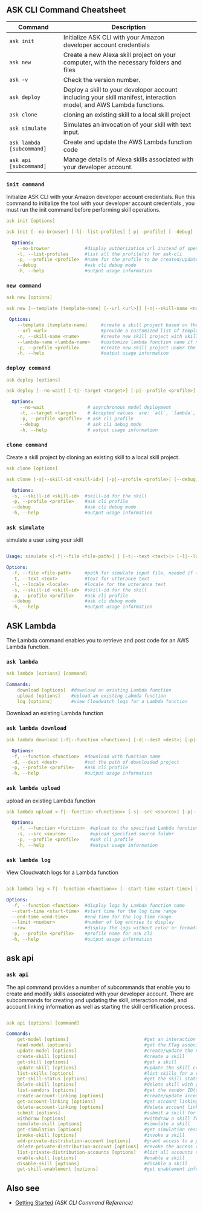 
ASK CLI Command Cheatsheet
-----------------

| Command                                   | Description                        |
| ---                                       | ---                                |
| `ask init`                                | Initialize ASK CLI with your Amazon developer account credentials            |
| `ask new`                                 | Create a new Alexa skill project on your computer, with the necessary folders and files |
| `ask -v`                                  | Check the version number.          |
| `ask deploy`                              | Deploy a skill to your developer account including your skill manifest, interaction model, and AWS Lambda functions.                  |
| `ask clone`                               | cloning an existing skill to a local skill project           |
| `ask simulate `                           | Simulates an invocation of your skill with text input.                |
| `ask lambda [subcommand]`                 | Create and update the AWS Lambda function code                 |
| `ask api [subcommand]`                    | Manage details of Alexa skills associated with your developer account.                 |


### `init command`
Initialize ASK CLI with your Amazon developer account credentials. Run this command to initialize the tool with your developer account credentials , you must run the init command before performing skill operations.
```yml
ask init [options]

ask init [--no-browser] [-l|--list-profiles] [-p|--profile] [--debug]

  Options:
    --no-browser             #display authorization url instead of opening browser
    -l, --list-profiles      #list all the profile(s) for ask-cli
    -p, --profile <profile>  #name for the profile to be created/updated
    --debug                  #ask cli debug mode
    -h, --help               #output usage information

```

### `new command`

```yml
ask new [options]

ask new [--template [template-name] [--url <url>]] [-n|--skill-name <name>] [-p|--profile <profile>] [--lambda-name <lambda-name>]

 Options:
    --template [template-name]     #create a skill project based on the chosen template
    --url <url>                    #provide a customized list of templates
    -n, --skill-name <name>        #create new skill project with skill name
    --lambda-name <lambda-name>    #customize lambda function name if necessary
    -p, --profile <profile>        #create new skill project under the chosen profile
    -h, --help                     #output usage information
```

### `deploy command`

```yml
ask deploy [options]

ask deploy [--no-wait] [-t|--target <target>] [-p|--profile <profile>] [--debug]

  Options:
     --no-wait                # asynchronous model deployment
     -t, --target <target>    # Accepted values  are: `all`, `lambda`, `skill`, and `model`
     -p, --profile <profile>  # ask cli profile
     --debug                  # ask cli debug mode
     -h, --help               # output usage information  
```

### `clone command`
Create a skill project by cloning an existing skill to a local skill project.
```yml
ask clone [options]

ask clone [-s|--skill-id <skill-id>] [-p|--profile <profile>] [--debug]

  Options:
  -s, --skill-id <skill-id>  #skill-id for the skill
  -p, --profile <profile>    #ask cli profile
  --debug                    #ask cli debug mode
  -h, --help                 #output usage information
```

### `ask simulate`
simulate a user using your skill

```yml

Usage: simulate <[-f|--file <file-path>] | [-t|--text <text>]> [-l|--locale <locale>] [-s|--skill-id <skill-id>] [-p|--profile <profile>] [--debug]

Options:
  -f, --file <file-path>     #path for simulate input file, needed if <-t, --text> is not specified.
  -t, --text <text>          #text for utterance text
  -l, --locale <locale>      #locale for the utterance text
  -s, --skill-id <skill-id>  #skill-id for the skill
  -p, --profile <profile>    #ask cli profile
  --debug                    #ask cli debug mode
  -h, --help                 #output usage information
```

ASK Lambda
-------------
The Lambda command enables you to retrieve and post code for an AWS Lambda function.

### `ask lambda`

```yml
ask lambda [options] [command]

Commands:
    download [options]  #download an existing Lambda function
    upload [options]    #upload an existing Labmda function
    log [options]       #view Cloudwatch logs for a Lambda function
```
Download an existing Lambda function

### `ask lambda download`

```yml
ask lambda download [-f|--function <function>] [-d|--dest <dest>] [-p|--profile <profile>]

  Options:
  -f, --function <function>  #download with function name
  -d, --dest <dest>          #set the path of downloaded project
  -p, --profile <profile>    #ask cli profile
  -h, --help                 #output usage information
```

### `ask lambda upload`
upload an existing Lambda function
```yml
ask lambda upload <-f|--function <function>> [-s|--src <source>] [-p|--profile <profile>]

  Options:
    -f, --function <function>  #upload to the specified Lambda function
    -s, --src <source>         #upload specified source folder
    -p, --profile <profile>    #ask cli profile
    -h, --help                 #output usage information
```
### `ask lambda log`

View Cloudwatch logs for a Lambda function
```yml

ask lambda log <-f|--function <function>> [--start-time <start-time>] [--end-time <end-time>] [--limit <number>] [--raw] [-p|--profile <profile>]

Options:
  -f, --function <function>  #display logs by Lambda function name
  --start-time <start-time>  #start time for the log time range
  --end-time <end-time>      #end time for the log time range
  --limit <number>           #number of log entries to display
  --raw                      #display the logs without color or formatting
  -p, --profile <profile>    #profile name for ask cli
  -h, --help                 #output usage information
```
ask api
-------------
### `ask api`

The api command provides a number of subcommands that enable you to create and modify skills associated with your developer account. There are subcommands for creating and updating the skill, interaction model, and account linking information as well as starting the skill certification process.
```yml

ask api [options] [command]

Commands:
    get-model [options]                            #get an interaction model for skill
    head-model [options]                           #get the ETag associated with an interaction model
    update-model [options]                         #create/update the new interaction model for skill
    create-skill [options]                         #create a skill
    get-skill [options]                            #get a skill
    update-skill [options]                         #update the skill configuration details
    list-skills [options]                          #list skills for a vendor
    get-skill-status [options]                     #get the skill status for a skill
    delete-skill [options]                         #delete skill with given skill Id
    list-vendors [options]                         #get the vendor ID(s)associated with your developer account
    create-account-linking [options]               #create/update account linking configuration for a skill
    get-account-linking [options]                  #get account linking configuration for a skill
    delete-account-linking [options]               #delete account linking configuration for a skill
    submit [options]                               #submit a skill for certification
    withdraw [options]                             #withdraw a skill from the certification process
    simulate-skill [options]                       #simulate a skill
    get-simulation [options]                       #get simulation result
    invoke-skill [options]                         #invoke a skill
    add-private-distribution-account [options]     #grant access to a private skill for the account
    delete-private-distribution-account [options]  #revoke the access to a private skill from an account
    list-private-distribution-accounts [options]   #list all accounts that skill has been privately distributed to
    enable-skill [options]                         #enable a skill
    disable-skill [options]                        #disable a skill
    get-skill-enablement [options]                 #get enablement information for a skill
```
Also see
--------

 * [Getting Started](https://developer.amazon.com/docs/smapi/ask-cli-command-reference.html) _(ASK CLI Command Reference)_
